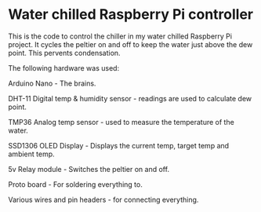 # Water chilled Raspberry Pi controller

This is the code to control the chiller in my water chilled Raspberry Pi project. It cycles the peltier on and off to keep the water just above the dew point. This pervents condensation.



The following hardware was used:


Arduino Nano - The brains.

DHT-11 Digital temp & humidity sensor - readings are used to calculate dew point.

TMP36 Analog temp sensor - used to measure the temperature of the water.

SSD1306 OLED Display - Displays the current temp, target temp and ambient temp.

5v Relay module - Switches the peltier on and off.

Proto board - For soldering everything to.

Various wires and pin headers - for connecting everything.


